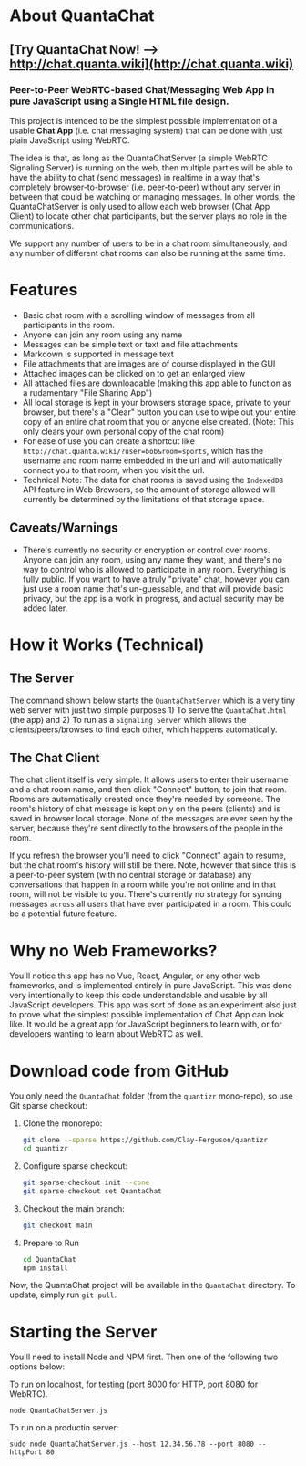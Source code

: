 # About QuantaChat

## [Try QuantaChat Now! --> http://chat.quanta.wiki](http://chat.quanta.wiki)


### Peer-to-Peer WebRTC-based Chat/Messaging Web App in pure JavaScript using a Single HTML file design.

This project is intended to be the simplest possible implementation of a usable **Chat App** (i.e. chat messaging system) that can be done with just plain JavaScript using WebRTC. 

The idea is that, as long as the QuantaChatServer (a simple WebRTC Signaling Server) is running on the web, then multiple parties will be able to have the ability to chat (send messages) in realtime in a way that's completely browser-to-browser (i.e. peer-to-peer) without any server in between that could be watching or managing messages. In other words, the QuantaChatServer is only used to allow each web browser (Chat App Client) to locate other chat participants, but the server plays no role in the communications.

We support any number of users to be in a chat room simultaneously, and any number of different chat rooms can also be running at the same time.


# Features

* Basic chat room with a scrolling window of messages from all participants in the room.
* Anyone can join any room using any name 
* Messages can be simple text or text and file attachments
* Markdown is supported in message text
* File attachments that are images are of course displayed in the GUI
* Attached images can be clicked on to get an enlarged view
* All attached files are downloadable (making this app able to function as a rudamentary "File Sharing App")
* All local storage is kept in your browsers storage space, private to your browser, but there's a "Clear" button you can use to wipe out your entire copy of an entire chat room that you or anyone else created. (Note: This only clears your own personal copy of the chat room)
* For ease of use you can create a shortcut like `http://chat.quanta.wiki/?user=bob&room=sports`, which has the username and room name embedded in the url and will automatically connect you to that room, when you visit the url.
* Technical Note: The data for chat rooms is saved using the `IndexedDB` API feature in Web Browsers, so the amount of storage allowed will currently be determined by the limitations of that storage space.

## Caveats/Warnings

* There's currently no security or encryption or control over rooms. Anyone can join any room, using any name they want, and there's no way to control who is allowed to participate in any room. Everything is fully public. If you want to have a truly "private" chat, however you can just use a room name that's un-guessable, and that will provide basic privacy, but the app is a work in progress, and actual security may be added later.


# How it Works (Technical)

## The Server

The command shown below starts the `QuantaChatServer` which is a very tiny web server with just two simple purposes 1) To serve the `QuantaChat.html` (the app) and 2) To run as a `Signaling Server` which allows the clients/peers/browses to find each other, which happens automatically.

## The Chat Client

The chat client itself is very simple. It allows users to enter their username and a chat room name, and then click "Connect" button, to join that room. Rooms are automatically created once they're needed by someone. The room's history of chat message is kept only on the peers (clients) and is saved in browser local storage. None of the messages are ever seen by the server, because they're sent directly to the browsers of the people in the room.

If you refresh the browser you'll need to click "Connect" again to resume, but the chat room's history will still be there. Note, however that since this is a peer-to-peer system (with no central storage or database) any conversations that happen in a room while you're not online and in that room, will not be visible to you. There's currently no strategy for syncing messages `across` all users that have ever participated in a room. This could be a potential future feature.


# Why no Web Frameworks?

You'll notice this app has no Vue, React, Angular, or any other web frameworks, and is implemented entirely in pure JavaScript. This was done very intentionally to keep this code understandable and usable by all JavaScript developers. This app was sort of done as an experiment also just to prove what the simplest possible implementation of Chat App can look like. It would be a great app for JavaScript beginners to learn with, or for developers wanting to learn about WebRTC as well. 


# Download code from GitHub

You only need the `QuantaChat` folder (from the `quantizr` mono-repo), so use Git sparse checkout:

1.  Clone the monorepo:
    ```bash
    git clone --sparse https://github.com/Clay-Ferguson/quantizr
    cd quantizr
    ```
2.  Configure sparse checkout:
    ```bash
    git sparse-checkout init --cone
    git sparse-checkout set QuantaChat
    ```
3.  Checkout the main branch:
    ```bash
    git checkout main
    ```
4.  Prepare to Run
    ```bash
    cd QuantaChat
    npm install
    ```

Now, the QuantaChat project will be available in the `QuantaChat` directory. To update, simply run `git pull`.    
    

# Starting the Server

You'll need to install Node and NPM first. Then one of the following two options below:

To run on localhost, for testing (port 8000 for HTTP, port 8080 for WebRTC).

    node QuantaChatServer.js

To run on a productin server:

    sudo node QuantaChatServer.js --host 12.34.56.78 --port 8080 --httpPort 80

